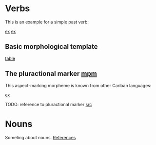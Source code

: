 # Verbs

This is an example for a simple past verb:

[ex](ctorat-42)
[ex](ctorat-44)

## Basic morphological template

[table](verb_templ)

## The pluractional marker [mpm](plur)
This aspect-marking morpheme is known from other Cariban languages:

[ex](ctorat-40)

TODO: reference to pluractional marker
[src](mattiola2020pluractional)

# Nouns

Someting about nouns.
[References](Source?with_anchor#cldf:__all__)